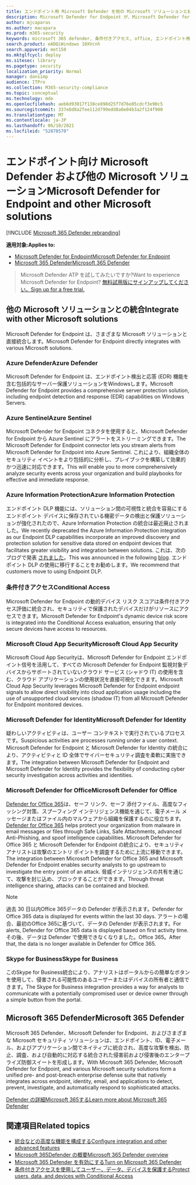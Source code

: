 ```yaml
---
title: エンドポイント用 Microsoft Defender を他の Microsoft ソリューションと統合する
description: Microsoft Defender for Endpoint が、Microsoft Defender for Identity や Azure Defender を含む他の Microsoft ソリューションと統合する方法について説明します。
author: mjcaparas
ms.author: macapara
ms.prod: m365-security
keywords: microsoft 365 defender, 条件付きアクセス, office, エンドポイント用 Microsoft Defender, id 用 microsoft Defender, microsoft defender for office, Azure Defender, microsoft cloud app security, azure sentinel
search.product: eADQiWindows 10XVcnh
search.appverid: met150
ms.mktglfcycl: deploy
ms.sitesec: library
ms.pagetype: security
localization_priority: Normal
manager: dansimp
audience: ITPro
ms.collection: M365-security-compliance
ms.topic: conceptual
ms.technology: mde
ms.openlocfilehash: aeb6d93017f138ce898d25f7d76e05cdcf3e90c5
ms.sourcegitcommit: 337e8d8a2fee112d799edd8a0e04b3a2f124f900
ms.translationtype: MT
ms.contentlocale: ja-JP
ms.lasthandoff: 06/10/2021
ms.locfileid: "52878570"
---
```

# <a name="microsoft-defender-for-endpoint-and-other-microsoft-solutions"></a><span data-ttu-id="7ee38-104">エンドポイント向け Microsoft Defender および他の Microsoft ソリューション</span><span class="sxs-lookup"><span data-stu-id="7ee38-104">Microsoft Defender for Endpoint and other Microsoft solutions</span></span>

[!INCLUDE [Microsoft 365 Defender rebranding](../../includes/microsoft-defender.md)]


<span data-ttu-id="7ee38-105">**適用対象:**</span><span class="sxs-lookup"><span data-stu-id="7ee38-105">**Applies to:**</span></span>
- [<span data-ttu-id="7ee38-106">Microsoft Defender for Endpoint</span><span class="sxs-lookup"><span data-stu-id="7ee38-106">Microsoft Defender for Endpoint</span></span>](https://go.microsoft.com/fwlink/?linkid=2154037)
- [<span data-ttu-id="7ee38-107">Microsoft 365 Defender</span><span class="sxs-lookup"><span data-stu-id="7ee38-107">Microsoft 365 Defender</span></span>](https://go.microsoft.com/fwlink/?linkid=2118804)

> <span data-ttu-id="7ee38-108">Microsoft Defender ATP を試してみたいですか?</span><span class="sxs-lookup"><span data-stu-id="7ee38-108">Want to experience Microsoft Defender for Endpoint?</span></span> [<span data-ttu-id="7ee38-109">無料試用版にサインアップしてください。</span><span class="sxs-lookup"><span data-stu-id="7ee38-109">Sign up for a free trial.</span></span>](https://www.microsoft.com/microsoft-365/windows/microsoft-defender-atp?ocid=docs-wdatp-exposedapis-abovefoldlink)

## <a name="integrate-with-other-microsoft-solutions"></a><span data-ttu-id="7ee38-110">他の Microsoft ソリューションとの統合</span><span class="sxs-lookup"><span data-stu-id="7ee38-110">Integrate with other Microsoft solutions</span></span>

<span data-ttu-id="7ee38-111">Microsoft Defender for Endpoint は、さまざまな Microsoft ソリューションと直接統合します。</span><span class="sxs-lookup"><span data-stu-id="7ee38-111">Microsoft Defender for Endpoint directly integrates with various Microsoft solutions.</span></span>

### <a name="azure-defender"></a><span data-ttu-id="7ee38-112">Azure Defender</span><span class="sxs-lookup"><span data-stu-id="7ee38-112">Azure Defender</span></span>
<span data-ttu-id="7ee38-113">Microsoft Defender for Endpoint は、エンドポイント検出と応答 (EDR) 機能を含む包括的なサーバー保護ソリューションをWindowsします。</span><span class="sxs-lookup"><span data-stu-id="7ee38-113">Microsoft Defender for Endpoint provides a comprehensive server protection solution, including endpoint detection and response (EDR) capabilities on Windows Servers.</span></span>

### <a name="azure-sentinel"></a><span data-ttu-id="7ee38-114">Azure Sentinel</span><span class="sxs-lookup"><span data-stu-id="7ee38-114">Azure Sentinel</span></span>
<span data-ttu-id="7ee38-115">Microsoft Defender for Endpoint コネクタを使用すると、Microsoft Defender for Endpoint から Azure Sentinel にアラートをストリーミングできます。</span><span class="sxs-lookup"><span data-stu-id="7ee38-115">The Microsoft Defender for Endpoint connector lets you stream alerts from Microsoft Defender for Endpoint into Azure Sentinel.</span></span> <span data-ttu-id="7ee38-116">これにより、組織全体のセキュリティ イベントをより包括的に分析し、プレイブックを構築して効果的かつ迅速に対応できます。</span><span class="sxs-lookup"><span data-stu-id="7ee38-116">This will enable you to more comprehensively analyze security events across your organization and build playbooks for effective and immediate response.</span></span>

### <a name="azure-information-protection"></a><span data-ttu-id="7ee38-117">Azure Information Protection</span><span class="sxs-lookup"><span data-stu-id="7ee38-117">Azure Information Protection</span></span>
<span data-ttu-id="7ee38-118">エンドポイント DLP 機能には、ソリューション間の可視性と統合を容易にするエンドポイント デバイスに保存されている機密データの検出と保護ソリューションが強化されたので、Azure Information Protection の統合は最近廃止されました。</span><span class="sxs-lookup"><span data-stu-id="7ee38-118">We recently deprecated the Azure Information Protection integration as our Endpoint DLP capabilities incorporate an improved discovery and protection solution for sensitive data stored on endpoint devices that facilitates greater visibility and integration between solutions.</span></span> <span data-ttu-id="7ee38-119">これは、次のブログで発表 [されました](https://techcommunity.microsoft.com/t5/microsoft-defender-for-endpoint/protecting-sensitive-information-on-devices/ba-p/2143555)。</span><span class="sxs-lookup"><span data-stu-id="7ee38-119">This was announced in the following [blog](https://techcommunity.microsoft.com/t5/microsoft-defender-for-endpoint/protecting-sensitive-information-on-devices/ba-p/2143555).</span></span> <span data-ttu-id="7ee38-120">エンドポイント DLP の使用に移行することをお勧めします。</span><span class="sxs-lookup"><span data-stu-id="7ee38-120">We recommend that customers move to using Endpoint DLP.</span></span>

### <a name="conditional-access"></a><span data-ttu-id="7ee38-121">条件付きアクセス</span><span class="sxs-lookup"><span data-stu-id="7ee38-121">Conditional Access</span></span>
<span data-ttu-id="7ee38-122">Microsoft Defender for Endpoint の動的デバイス リスク スコアは条件付きアクセス評価に統合され、セキュリティで保護されたデバイスだけがリソースにアクセスできます。</span><span class="sxs-lookup"><span data-stu-id="7ee38-122">Microsoft Defender for Endpoint's dynamic device risk score is integrated into the Conditional Access evaluation, ensuring that only secure devices have access to resources.</span></span> 

### <a name="microsoft-cloud-app-security"></a><span data-ttu-id="7ee38-123">Microsoft Cloud App Security</span><span class="sxs-lookup"><span data-stu-id="7ee38-123">Microsoft Cloud App Security</span></span>
<span data-ttu-id="7ee38-124">Microsoft Cloud App Securityは、Microsoft Defender for Endpoint エンドポイント信号を活用して、すべての Microsoft Defender for Endpoint 監視対象デバイスからサポートされていないクラウド サービス (シャドウ IT) の使用を含む、クラウド アプリケーションの使用状況を直接可視化できます。</span><span class="sxs-lookup"><span data-stu-id="7ee38-124">Microsoft Cloud App Security leverages Microsoft Defender for Endpoint endpoint signals to allow direct visibility into cloud application usage including the use of unsupported cloud services (shadow IT) from all Microsoft Defender for Endpoint monitored devices.</span></span>

### <a name="microsoft-defender-for-identity"></a><span data-ttu-id="7ee38-125">Microsoft Defender for Identity</span><span class="sxs-lookup"><span data-stu-id="7ee38-125">Microsoft Defender for Identity</span></span>
<span data-ttu-id="7ee38-126">疑わしいアクティビティは、ユーザー コンテキストで実行されているプロセスです。</span><span class="sxs-lookup"><span data-stu-id="7ee38-126">Suspicious activities are processes running under a user context.</span></span> <span data-ttu-id="7ee38-127">Microsoft Defender for Endpoint と Microsoft Defender for Identity の統合により、アクティビティと ID 全体でサイバーセキュリティ調査を柔軟に実施できます。</span><span class="sxs-lookup"><span data-stu-id="7ee38-127">The integration between Microsoft Defender for Endpoint and Microsoft Defender for Identity provides the flexibility of conducting cyber security investigation across activities and identities.</span></span>

### <a name="microsoft-defender-for-office"></a><span data-ttu-id="7ee38-128">Microsoft Defender for Office</span><span class="sxs-lookup"><span data-stu-id="7ee38-128">Microsoft Defender for Office</span></span>
<span data-ttu-id="7ee38-129">[Defender for Office 365](/office365/securitycompliance/office-365-atp)は、セーフ リンク、セーフ 添付ファイル、高度なフィッシング対策、スプーフィング インテリジェンス機能を通じて、電子メール メッセージまたはファイル内のマルウェアから組織を保護するのに役立ちます。</span><span class="sxs-lookup"><span data-stu-id="7ee38-129">[Defender for Office 365](/office365/securitycompliance/office-365-atp) helps protect your organization from malware in email messages or files through Safe Links, Safe Attachments, advanced Anti-Phishing, and spoof intelligence capabilities.</span></span> <span data-ttu-id="7ee38-130">Microsoft Defender for Office 365 と Microsoft Defender for Endpoint の統合により、セキュリティ アナリストは攻撃のエントリ ポイントを調査するために上流に移動できます。</span><span class="sxs-lookup"><span data-stu-id="7ee38-130">The integration between Microsoft Defender for Office 365 and Microsoft Defender for Endpoint enables security analysts to go upstream to investigate the entry point of an attack.</span></span> <span data-ttu-id="7ee38-131">脅威インテリジェンスの共有を通じて、攻撃を封じ込め、ブロックすることができます。</span><span class="sxs-lookup"><span data-stu-id="7ee38-131">Through threat intelligence sharing, attacks can be contained and blocked.</span></span> 

>[!NOTE]
> <span data-ttu-id="7ee38-132">過去 30 日以内Office 365データの Defender が表示されます。</span><span class="sxs-lookup"><span data-stu-id="7ee38-132">Defender for Office 365 data is displayed for events within the last 30 days.</span></span> <span data-ttu-id="7ee38-133">アラートの場合、最初のOffice 365に基づいて、データの Defender が表示されます。</span><span class="sxs-lookup"><span data-stu-id="7ee38-133">For alerts, Defender for Office 365 data is displayed based on first activity time.</span></span> <span data-ttu-id="7ee38-134">その後、データは Defender で使用できなくなりました。Office 365。</span><span class="sxs-lookup"><span data-stu-id="7ee38-134">After that, the data is no longer available in Defender for Office 365.</span></span>

### <a name="skype-for-business"></a><span data-ttu-id="7ee38-135">Skype for Business</span><span class="sxs-lookup"><span data-stu-id="7ee38-135">Skype for Business</span></span>
<span data-ttu-id="7ee38-136">このSkype for Business統合により、アナリストはポータルからの簡単なボタンを使用して、侵害される可能性のあるユーザーまたはデバイスの所有者と通信できます。</span><span class="sxs-lookup"><span data-stu-id="7ee38-136">The Skype for Business integration provides a way for analysts to communicate with a potentially compromised user or device owner through a simple button from the portal.</span></span>

## <a name="microsoft-365-defender"></a><span data-ttu-id="7ee38-137">Microsoft 365 Defender</span><span class="sxs-lookup"><span data-stu-id="7ee38-137">Microsoft 365 Defender</span></span>
<span data-ttu-id="7ee38-138">Microsoft 365 Defender、Microsoft Defender for Endpoint、およびさまざまな Microsoft セキュリティ ソリューションは、エンドポイント、ID、電子メール、およびアプリケーション間でネイティブに統合され、高度な攻撃を検出、防止、調査、および自動的に対応する統合された侵害前および侵害後のエンタープライズ防御スイートを形成します。</span><span class="sxs-lookup"><span data-stu-id="7ee38-138">With Microsoft 365 Defender, Microsoft Defender for Endpoint, and various Microsoft security solutions form a unified pre- and post-breach enterprise defense suite that natively integrates across endpoint, identity, email, and applications to detect, prevent, investigate, and automatically respond to sophisticated attacks.</span></span> 
 
[<span data-ttu-id="7ee38-139">Defender の詳細Microsoft 365する</span><span class="sxs-lookup"><span data-stu-id="7ee38-139">Learn more about Microsoft 365 Defender</span></span>](/microsoft-365/security/defender/microsoft-365-defender)


## <a name="related-topics"></a><span data-ttu-id="7ee38-140">関連項目</span><span class="sxs-lookup"><span data-stu-id="7ee38-140">Related topics</span></span>
- [<span data-ttu-id="7ee38-141">統合などの高度な機能を構成する</span><span class="sxs-lookup"><span data-stu-id="7ee38-141">Configure integration and other advanced features</span></span>](advanced-features.md)
- [<span data-ttu-id="7ee38-142">Microsoft 365Defender の概要</span><span class="sxs-lookup"><span data-stu-id="7ee38-142">Microsoft 365 Defender overview</span></span>](/microsoft-365/security/defender/microsoft-threat-protection)
- [<span data-ttu-id="7ee38-143">Microsoft 365 Defender を有効にする</span><span class="sxs-lookup"><span data-stu-id="7ee38-143">Turn on Microsoft 365 Defender</span></span>](/microsoft-365/security/defender/mtp-enable)
- [<span data-ttu-id="7ee38-144">条件付きアクセスを使用してユーザー、データ、デバイスを保護する</span><span class="sxs-lookup"><span data-stu-id="7ee38-144">Protect users, data, and devices with Conditional Access</span></span>](conditional-access.md)
